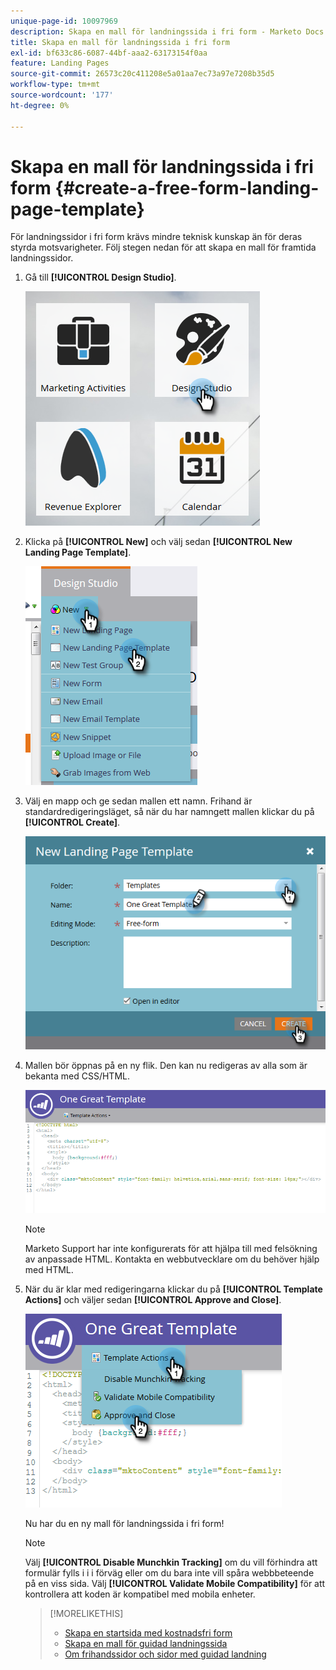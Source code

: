 ```yaml
---
unique-page-id: 10097969
description: Skapa en mall för landningssida i fri form - Marketo Docs - Produktdokumentation
title: Skapa en mall för landningssida i fri form
exl-id: bf633c86-6087-44bf-aaa2-63173154f0aa
feature: Landing Pages
source-git-commit: 26573c20c411208e5a01aa7ec73a97e7208b35d5
workflow-type: tm+mt
source-wordcount: '177'
ht-degree: 0%

---
```


# Skapa en mall för landningssida i fri form {#create-a-free-form-landing-page-template}

För landningssidor i fri form krävs mindre teknisk kunskap än för deras styrda motsvarigheter. Följ stegen nedan för att skapa en mall för framtida landningssidor.

1. Gå till **[!UICONTROL Design Studio]**.

   ![](assets/one.png)

1. Klicka på **[!UICONTROL New]** och välj sedan **[!UICONTROL New Landing Page Template]**.

   ![](assets/two.png)

1. Välj en mapp och ge sedan mallen ett namn. Frihand är standardredigeringsläget, så när du har namngett mallen klickar du på **[!UICONTROL Create]**.

   ![](assets/three.png)

1. Mallen bör öppnas på en ny flik. Den kan nu redigeras av alla som är bekanta med CSS/HTML.

   ![](assets/four.png)

   >[!NOTE]
   >
   >Marketo Support har inte konfigurerats för att hjälpa till med felsökning av anpassade HTML. Kontakta en webbutvecklare om du behöver hjälp med HTML.

1. När du är klar med redigeringarna klickar du på **[!UICONTROL Template Actions]** och väljer sedan **[!UICONTROL Approve and Close]**.

   ![](assets/five.png)

   Nu har du en ny mall för landningssida i fri form!

   >[!NOTE]
   >
   >Välj **[!UICONTROL Disable Munchkin Tracking]** om du vill förhindra att formulär fylls i i i förväg eller om du bara inte vill spåra webbbeteende på en viss sida.
   >Välj **[!UICONTROL Validate Mobile Compatibility]** för att kontrollera att koden är kompatibel med mobila enheter.

   >[!MORELIKETHIS]
   >
   >* [Skapa en startsida med kostnadsfri form](/help/marketo/product-docs/demand-generation/landing-pages/free-form-landing-pages/create-a-free-form-landing-page.md)
   >* [Skapa en mall för guidad landningssida](/help/marketo/product-docs/demand-generation/landing-pages/landing-page-templates/create-a-guided-landing-page-template.md)
   >* [Om frihandssidor och sidor med guidad landning](/help/marketo/product-docs/demand-generation/landing-pages/understanding-landing-pages/understanding-free-form-vs-guided-landing-pages.md)
